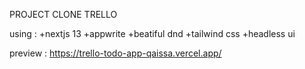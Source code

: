 PROJECT CLONE TRELLO

using :
+nextjs 13
+appwrite
+beatiful dnd
+tailwind css
+headless ui


preview : 
https://trello-todo-app-qaissa.vercel.app/
